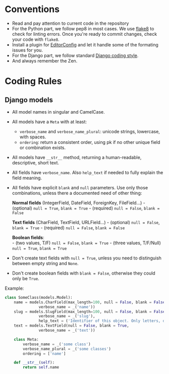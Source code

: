 # Conventions

- Read and pay attention to current code in the repository
- For the Python part, we follow pep8 in most cases. We use [flake8][flake8] to check for linting errors. Once you're ready to commit changes, check your code with `flake8`.
- Install a plugin for [EditorConfig][editorconfig] and let it handle some of the formating issues for you.
- For the Django part, we follow standard [Django coding style][django-coding style].
- And always remember the Zen.

[editorconfig]: http://editorconfig.org/
[flake8]: http://flake8.readthedocs.org/en/latest/
[django-coding style]: https://docs.djangoproject.com/en/2.0/internals/contributing/writing-code/coding-style/


# Coding Rules

## Django models

* All model names in singular and CamelCase.
* All models have a `Meta` with at least:
    - `verbose_name` and `verbose_name_plural`: unicode strings, lowercase, with spaces.
    - `ordering`: return a consistent order, using pk if no other unique field or combination exists.
* All models have `__str__` method, returning a human-readable, descriptive, short text.
* All fields have `verbose_name`. Also `help_text` if needed to fully explain the field meaning.
* All fields have explicit `blank` and `null` parameters. Use only those combinations, unless there a documented need of other thing:

    **Normal fields** (IntegerField, DateField, ForeignKey, FileField...)
      - (optional) `null = True`, `blank = True`
      - (required) `null = False`, `blank = False`

    **Text fields** (CharField, TextField, URLField...)
      - (optional) `null = False`, `blank = True`
      - (required) `null = False`, `blank = False`

    **Boolean fields**:  
      - (two values, T/F) `null = False`, `blank = True`
      - (three values, T/F/Null) `null = True`, `blank = True`

* Don't create text fields with `null = True`, unless you need to distinguish between empty string and `None`.
* Don't create boolean fields with `blank = False`, otherwise they could only be `True`.

Example:

```python
class SomeClass(models.Model):
    name = models.CharField(max_length=100, null = False, blank = False, unique=True,
               verbose_name = _('name'))
    slug = models.SlugField(max_length=100, null = False, blank = False, unique=True,
               verbose_name = _('slug'),
               help_text = ('Identifier of this object. Only letters, digits and underscore "_" allowed.'))
    text = models.TextField(null = False, blank = True,
               verbose_name = _('text'))

    class Meta:
        verbose_name = _('some class')
        verbose_name_plural = _('some classes')
        ordering = ['name']

    def __str__(self):
        return self.name
```
